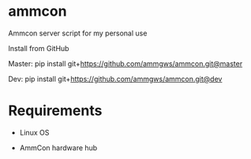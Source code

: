 # ammcon

Ammcon server script for my personal use

Install from GitHub

Master:
pip install git+https://github.com/ammgws/ammcon.git@master

Dev:
pip install git+https://github.com/ammgws/ammcon.git@dev

Requirements
=========
* Linux OS

* AmmCon hardware hub
